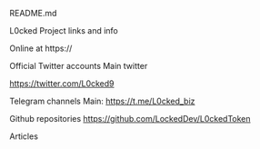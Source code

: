 README.md

L0cked
Project links and info

Online at https://

Official Twitter accounts
Main twitter

https://twitter.com/L0cked9

Telegram channels
Main: https://t.me/L0cked_biz


Github repositories
https://github.com/LockedDev/L0ckedToken

Articles

